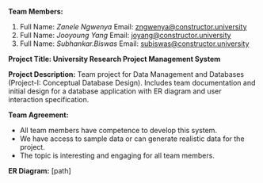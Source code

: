 **Team Members:**
1. Full Name: *Zanele Ngwenya*
   Email: zngwenya@constructor.university
2. Full Name: *Jooyoung Yang*
   Email: joyang@constructor.university
3. Full Name: *Subhankar.Biswas*
   Email: subiswas@constructor.university

**Project Title: University Research Project Management System**

**Project Description:**
Team project for Data Management and Databases (Project-I: Conceptual Database Design).
Includes team documentation and initial design for a database application with ER diagram and user interaction specification.

**Team Agreement:**
- All team members have competence to develop this system.
- We have access to sample data or can generate realistic data for the project.
- The topic is interesting and engaging for all team members.

**ER Diagram:**
[path]
